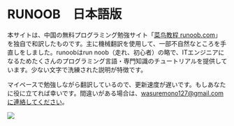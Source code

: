 # RUNOOB　日本語版

本サイトは、中国の無料プログラミング勉強サイト「[菜鸟教程 runoob.com](https://www.runoob.com)」  を独自で和訳したものです。主に機械翻訳を使用して、一部不自然なところを手直しをしました。runoobはrun noob（走れ、初心者）の略で、ITエンジニアになるためたくさんのプログラミング言語・専門知識のチュートリアルを提供しています。少ない文字で洗練された説明が特徴です。

マイペースで勉強しながら翻訳しているので、更新速度が遅いです。もしあなたに役に立てれば幸いです。間違いがある場合は、wasuremono127@gmail.comに連絡してください。

![](https://cdn.jsdelivr.net/gh/Kakusi-IO/runoob-img/20220908115951.png)

